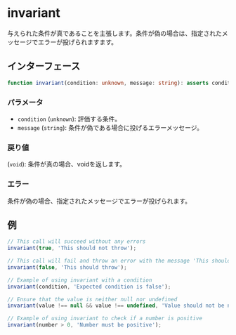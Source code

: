 # invariant

与えられた条件が真であることを主張します。条件が偽の場合は、指定されたメッセージでエラーが投げられますます。

## インターフェース

```typescript
function invariant(condition: unknown, message: string): asserts condition;
```

### パラメータ

- `condition` (`unknown`): 評価する条件。
- `message` (`string`): 条件が偽である場合に投げるエラーメッセージ。

### 戻り値

(`void`): 条件が真の場合、voidを返します。

### エラー

条件が偽の場合、指定されたメッセージでエラーが投げられます。

## 例

```typescript
// This call will succeed without any errors
invariant(true, 'This should not throw');

// This call will fail and throw an error with the message 'This should throw'
invariant(false, 'This should throw');

// Example of using invariant with a condition
invariant(condition, 'Expected condition is false');

// Ensure that the value is neither null nor undefined
invariant(value !== null && value !== undefined, 'Value should not be null or undefined');

// Example of using invariant to check if a number is positive
invariant(number > 0, 'Number must be positive');
```
